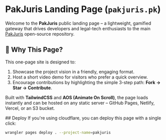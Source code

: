 # PakJuris Landing Page (`pakjuris.pk`)

Welcome to the **PakJuris** public landing page – a lightweight, gamified gateway that drives developers and legal-tech enthusiasts to the main [PakJuris](https://github.com/lablnet/pakjuris) open-source repository.

## 🌟 Why This Page?
This one-page site is designed to:

1. Showcase the project vision in a friendly, engaging format.
2. Host a short video demo for visitors who prefer a quick overview.
3. Encourage contributions by highlighting the simple 3-step path: **Fork → Star → Contribute**.

Built with **TailwindCSS** and **AOS (Animate On Scroll)**, the page loads instantly and can be hosted on any static server – GitHub Pages, Netlify, Vercel, or an S3 bucket.


## Deploy
If you're using cloudflare, you can deploy this page with a single click:
```sh
wrangler pages deploy . --project-name=pakjuris
```

